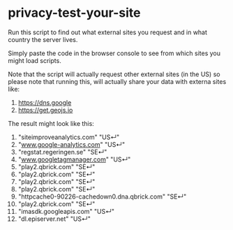 # privacy-test-your-site
Run this script to find out what external sites you request and in what country the server lives.

Simply paste the code in the browser console to see from which sites you might load scripts.

Note that the script will actually request other external sites (in the US) so please note that running this, will actually share your data with externa sites like:
1. https://dns.google
2. https://get.geojs.io


The result might look like this:

1. "siteimproveanalytics.com"	"US↵"
2. "www.google-analytics.com"	"US↵"
3. "regstat.regeringen.se"	"SE↵"
4. "www.googletagmanager.com"	"US↵"
5. "play2.qbrick.com"	"SE↵"
6. "play2.qbrick.com"	"SE↵"
7. "play2.qbrick.com"	"SE↵"
8. "play2.qbrick.com"	"SE↵"
9. "httpcache0-90226-cachedown0.dna.qbrick.com"	"SE↵"
10. "play2.qbrick.com"	"SE↵"
11. "imasdk.googleapis.com"	"US↵"
12. "dl.episerver.net"	"US↵"

